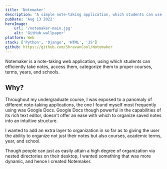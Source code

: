 ```yaml
---
title: 'Notemaker'
description: 'A simple note-taking application, which students can use to take notes, and arrange them according to their course, term, year etc. The application uses a markdown editor for making the notes, and also comes with a web-browsable API.'
pubDate: 'Aug 13 2022'
heroImage:
    url: '/notemaker-main.jpg'
    alt: 'GitHub wallpaper'
platform: Web
stack: ['Python', 'Django', 'HTML', 'JS']
github: https://github.com/ShravanCool/Notemaker
---
```


Notemaker is a note-taking web application, using which students can efficiently take notes, access them, categorize them to proper courses, terms, years, and schools.

## Why?
Throughout my undergraduate course, I was exposed to a panomaly of different note-taking applications, the one I found myself most frequently using was Google Docs. Google Docs though powerful in the capabilities of its rich text editor, doesn't offer an ease with which to organize saved notes into an intuitive structure.

I wanted to add an extra layer to organization in so far as to giving the user the ability to organize not just their notes but also courses, academic terms, year, and school.

Though people can just as easily attain a high degree of organization via nested directories on their desktop, I wanted something that was more dynamic, and hence I created Notemaker.
